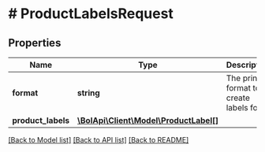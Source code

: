 # # ProductLabelsRequest

## Properties

Name | Type | Description | Notes
------------ | ------------- | ------------- | -------------
**format** | **string** | The printer format to create labels for. | [optional]
**product_labels** | [**\BolApi\Client\Model\ProductLabel[]**](ProductLabel.md) |  |

[[Back to Model list]](../../README.md#models) [[Back to API list]](../../README.md#endpoints) [[Back to README]](../../README.md)
